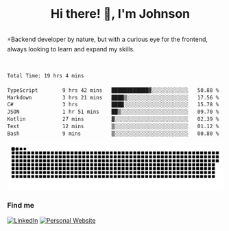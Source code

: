<div id="user-content-toc">
  <ul align="center">
    <summary><h1 style="display: inline-block">Hi there! 👋, I'm Johnson</h1></summary>
  </ul>
</div>

⚡Backend developer by nature, but with a curious eye for the frontend, always looking to learn and expand my skills.

<br>


<!--START_SECTION:waka-->

```txt
Total Time: 19 hrs 4 mins

TypeScript        9 hrs 42 mins   ████████████▓░░░░░░░░░░░░   50.88 %
Markdown          3 hrs 21 mins   ████▒░░░░░░░░░░░░░░░░░░░░   17.56 %
C#                3 hrs           ████░░░░░░░░░░░░░░░░░░░░░   15.78 %
JSON              1 hr 51 mins    ██▒░░░░░░░░░░░░░░░░░░░░░░   09.70 %
Kotlin            27 mins         ▓░░░░░░░░░░░░░░░░░░░░░░░░   02.39 %
Text              12 mins         ▒░░░░░░░░░░░░░░░░░░░░░░░░   01.12 %
Bash              9 mins          ▒░░░░░░░░░░░░░░░░░░░░░░░░   00.80 %
```

<!--END_SECTION:waka-->

<picture>
  <source  srcset="https://github.com/joshwambere/joshwambere/blob/output/github-contribution-grid-snake-dark.svg?palette=github-dark">
  <source  srcset="https://github.com/joshwambere/joshwambere/blob/output/github-contribution-grid-snake.svg">
  <img alt="github contribution grid snake animation" src="https://github.com/joshwambere/joshwambere/blob/output/github-contribution-grid-snake.svg">
</picture>

### Find me
<a href="https://www.linkedin.com/in/dusabe-johnson" target="_blank"><img src="https://img.shields.io/badge/LinkedIn-%230077B5.svg?&style=flat&logo=linkedin&logoColor=white" alt="LinkedIn"></a>
‎‎ [![Personal Website](https://img.shields.io/badge/visit-Johnsonis.me-blue)](https://johnsonis.me/)
